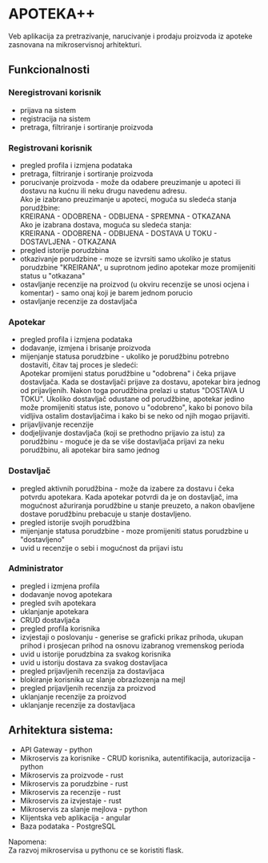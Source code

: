 
# APOTEKA++
Veb aplikacija za pretrazivanje, narucivanje i prodaju proizvoda iz apoteke zasnovana na mikroservisnoj arhitekturi.

## Funkcionalnosti

### Neregistrovani korisnik<br>
* prijava na sistem <br>
* registracija na sistem <br>
* pretraga, filtriranje i sortiranje proizvoda 

### Registrovani korisnik<br>
* pregled profila i izmjena podataka<br>
* pretraga, filtriranje i sortiranje proizvoda<br>
* porucivanje proizvoda - može da odabere preuzimanje u apoteci ili dostavu na kućnu ili neku drugu navedenu adresu.<br> Ako je izabrano preuzimanje u apoteci, moguća su sledeća stanja porudžbine: <br>
KREIRANA - ODOBRENA - ODBIJENA - SPREMNA - OTKAZANA <br>
Ako je izabrana dostava, moguća su sledeća stanja:<br>
KREIRANA - ODOBRENA - ODBIJENA  - DOSTAVA U TOKU - DOSTAVLJENA - OTKAZANA
* pregled istorije porudzbina<br>
* otkazivanje porudzbine - moze se izvrsiti samo ukoliko je status porudzbine "KREIRANA", u suprotnom jedino apotekar moze promijeniti status u "otkazana"<br>
* ostavljanje recenzije na proizvod (u okviru recenzije se unosi ocjena i komentar) - samo onaj koji je barem jednom porucio <br>
* ostavljanje recenzije za dostavljača

### Apotekar<br>
* pregled profila i izmjena podataka<br>
* dodavanje, izmjena i brisanje proizvoda<br>
* mijenjanje statusa porudzbine - ukoliko je porudžbinu potrebno dostaviti, čitav taj proces je sledeći:<br>
Apotekar promijeni status porudžbine u "odobrena" i čeka prijave dostavljača. Kada se dostavljači prijave za dostavu, apotekar bira jednog od prijavljenih.
Nakon toga porudžbina prelazi u status "DOSTAVA U TOKU".
Ukoliko dostavljač odustane od porudžbine, apotekar jedino može promijeniti status iste, ponovo u "odobreno", kako bi ponovo bila vidljiva ostalim dostavljačima i kako bi se neko od njih mogao prijaviti.<br>
* prijavljivanje recenzije <br>
* dodjeljivanje dostavljača (koji se prethodno prijavio za istu) za porudžbinu - moguće je da se više dostavljača prijavi za neku porudžbinu, ali apotekar bira samo jednog

### Dostavljač <br>
* pregled aktivnih porudžbina - može da izabere za dostavu i čeka potvrdu apotekara. Kada apotekar potvrdi da je on dostavljač, ima mogućnost ažuriranja porudžbine u stanje preuzeto, a nakon obavljene dostave porudžbinu prebacuje u stanje dostavljeno.
* pregled istorije svojih porudžbina
* mijenjanje statusa porudzbine - moze promijeniti status porudzbine u "dostavljeno"
* uvid u recenzije o sebi i mogućnost da prijavi istu

### Administrator
* pregled i izmjena profila<br>
* dodavanje novog apotekara<br>
* pregled svih apotekara<br>
* uklanjanje apotekara<br>
* CRUD dostavljača
* pregled profila korisnika<br>
* izvjestaji o poslovanju - generise se graficki prikaz prihoda, ukupan prihod i prosjecan prihod na osnovu izabranog vremenskog perioda <br>
* uvid u istorije porudzbina za svakog korisnika<br>
* uvid u istoriju dostava za svakog dostavljaca <br>
* pregled prijavljenih recenzija za dostavljaca <br>
* blokiranje korisnika uz slanje obrazlozenja na mejl<br>
* pregled prijavljenih recenzija za proizvod <br>
* uklanjanje recenzije za proizvod <br>
* uklanjanje recenzije za dostavljaca


## Arhitektura sistema:<br>
* API Gateway - python<br>
* Mikroservis za korisnike  - CRUD korisnika, autentifikacija, autorizacija - python  <br>
* Mikroservis za proizvode - rust<br>
* Mikroservis za porudzbine - rust<br>
* Mikroservis za recenzije - rust<br>
* Mikroservis za izvjestaje - rust<br>
* Mikroservis za slanje mejlova - python <br>
* Klijentska veb aplikacija - angular<br>
* Baza podataka - PostgreSQL <br>

Napomena:<br>
Za razvoj mikroservisa u pythonu ce se koristiti flask.

